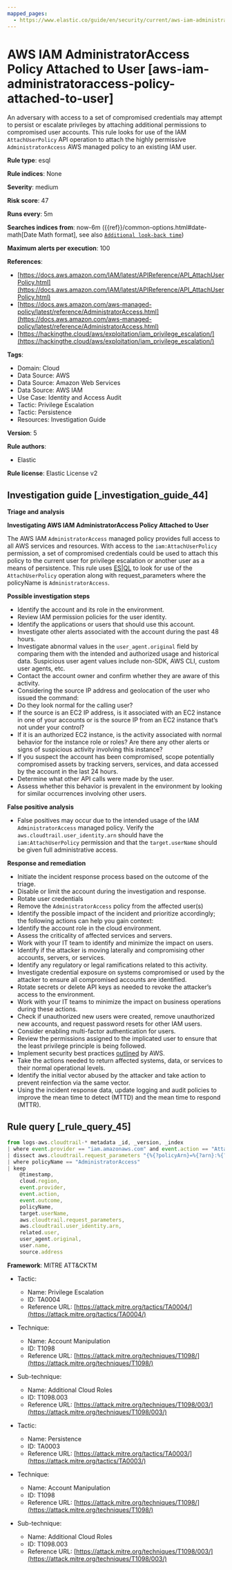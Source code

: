 ```yaml
---
mapped_pages:
  - https://www.elastic.co/guide/en/security/current/aws-iam-administratoraccess-policy-attached-to-user.html
---
```


# AWS IAM AdministratorAccess Policy Attached to User [aws-iam-administratoraccess-policy-attached-to-user]

An adversary with access to a set of compromised credentials may attempt to persist or escalate privileges by attaching additional permissions to compromised user accounts. This rule looks for use of the IAM `AttachUserPolicy` API operation to attach the highly permissive `AdministratorAccess` AWS managed policy to an existing IAM user.

**Rule type**: esql

**Rule indices**: None

**Severity**: medium

**Risk score**: 47

**Runs every**: 5m

**Searches indices from**: now-6m ({{ref}}/common-options.html#date-math[Date Math format], see also [`Additional look-back time`](docs-content://solutions/security/detect-and-alert/create-detection-rule.md#rule-schedule))

**Maximum alerts per execution**: 100

**References**:

* [https://docs.aws.amazon.com/IAM/latest/APIReference/API_AttachUserPolicy.html](https://docs.aws.amazon.com/IAM/latest/APIReference/API_AttachUserPolicy.html)
* [https://docs.aws.amazon.com/aws-managed-policy/latest/reference/AdministratorAccess.html](https://docs.aws.amazon.com/aws-managed-policy/latest/reference/AdministratorAccess.html)
* [https://hackingthe.cloud/aws/exploitation/iam_privilege_escalation/](https://hackingthe.cloud/aws/exploitation/iam_privilege_escalation/)

**Tags**:

* Domain: Cloud
* Data Source: AWS
* Data Source: Amazon Web Services
* Data Source: AWS IAM
* Use Case: Identity and Access Audit
* Tactic: Privilege Escalation
* Tactic: Persistence
* Resources: Investigation Guide

**Version**: 5

**Rule authors**:

* Elastic

**Rule license**: Elastic License v2

## Investigation guide [_investigation_guide_44]

**Triage and analysis**

**Investigating AWS IAM AdministratorAccess Policy Attached to User**

The AWS IAM `AdministratorAccess` managed policy provides full access to all AWS services and resources. With access to the `iam:AttachUserPolicy` permission, a set of compromised credentials could be used to attach this policy to the current user for privilege escalation or another user as a means of persistence. This rule uses [ES|QL](docs-content://solutions/security/detect-and-alert/create-detection-rule.md#create-esql-rule) to look for use of the `AttachUserPolicy` operation along with request_parameters where the policyName is `AdministratorAccess`.

**Possible investigation steps**

* Identify the account and its role in the environment.
* Review IAM permission policies for the user identity.
* Identify the applications or users that should use this account.
* Investigate other alerts associated with the account during the past 48 hours.
* Investigate abnormal values in the `user_agent.original` field by comparing them with the intended and authorized usage and historical data. Suspicious user agent values include non-SDK, AWS CLI, custom user agents, etc.
* Contact the account owner and confirm whether they are aware of this activity.
* Considering the source IP address and geolocation of the user who issued the command:
* Do they look normal for the calling user?
* If the source is an EC2 IP address, is it associated with an EC2 instance in one of your accounts or is the source IP from an EC2 instance that’s not under your control?
* If it is an authorized EC2 instance, is the activity associated with normal behavior for the instance role or roles? Are there any other alerts or signs of suspicious activity involving this instance?
* If you suspect the account has been compromised, scope potentially compromised assets by tracking servers, services, and data accessed by the account in the last 24 hours.
* Determine what other API calls were made by the user.
* Assess whether this behavior is prevalent in the environment by looking for similar occurrences involving other users.

**False positive analysis**

* False positives may occur due to the intended usage of the IAM `AdministratorAccess` managed policy. Verify the `aws.cloudtrail.user_identity.arn` should have the `iam:AttachUserPolicy` permission and that the `target.userName` should be given full administrative access.

**Response and remediation**

* Initiate the incident response process based on the outcome of the triage.
* Disable or limit the account during the investigation and response.
* Rotate user credentials
* Remove the `AdministratorAccess` policy from the affected user(s)
* Identify the possible impact of the incident and prioritize accordingly; the following actions can help you gain context:
* Identify the account role in the cloud environment.
* Assess the criticality of affected services and servers.
* Work with your IT team to identify and minimize the impact on users.
* Identify if the attacker is moving laterally and compromising other accounts, servers, or services.
* Identify any regulatory or legal ramifications related to this activity.
* Investigate credential exposure on systems compromised or used by the attacker to ensure all compromised accounts are identified.
* Rotate secrets or delete API keys as needed to revoke the attacker’s access to the environment.
* Work with your IT teams to minimize the impact on business operations during these actions.
* Check if unauthorized new users were created, remove unauthorized new accounts, and request password resets for other IAM users.
* Consider enabling multi-factor authentication for users.
* Review the permissions assigned to the implicated user to ensure that the least privilege principle is being followed.
* Implement security best practices [outlined](https://aws.amazon.com/premiumsupport/knowledge-center/security-best-practices/) by AWS.
* Take the actions needed to return affected systems, data, or services to their normal operational levels.
* Identify the initial vector abused by the attacker and take action to prevent reinfection via the same vector.
* Using the incident response data, update logging and audit policies to improve the mean time to detect (MTTD) and the mean time to respond (MTTR).


## Rule query [_rule_query_45]

```js
from logs-aws.cloudtrail-* metadata _id, _version, _index
| where event.provider == "iam.amazonaws.com" and event.action == "AttachUserPolicy" and event.outcome == "success"
| dissect aws.cloudtrail.request_parameters "{%{?policyArn}=%{?arn}:%{?aws}:%{?iam}::%{?aws}:%{?policy}/%{policyName},%{?userName}=%{target.userName}}"
| where policyName == "AdministratorAccess"
| keep
    @timestamp,
    cloud.region,
    event.provider,
    event.action,
    event.outcome,
    policyName,
    target.userName,
    aws.cloudtrail.request_parameters,
    aws.cloudtrail.user_identity.arn,
    related.user,
    user_agent.original,
    user.name,
    source.address
```

**Framework**: MITRE ATT&CKTM

* Tactic:

    * Name: Privilege Escalation
    * ID: TA0004
    * Reference URL: [https://attack.mitre.org/tactics/TA0004/](https://attack.mitre.org/tactics/TA0004/)

* Technique:

    * Name: Account Manipulation
    * ID: T1098
    * Reference URL: [https://attack.mitre.org/techniques/T1098/](https://attack.mitre.org/techniques/T1098/)

* Sub-technique:

    * Name: Additional Cloud Roles
    * ID: T1098.003
    * Reference URL: [https://attack.mitre.org/techniques/T1098/003/](https://attack.mitre.org/techniques/T1098/003/)

* Tactic:

    * Name: Persistence
    * ID: TA0003
    * Reference URL: [https://attack.mitre.org/tactics/TA0003/](https://attack.mitre.org/tactics/TA0003/)

* Technique:

    * Name: Account Manipulation
    * ID: T1098
    * Reference URL: [https://attack.mitre.org/techniques/T1098/](https://attack.mitre.org/techniques/T1098/)

* Sub-technique:

    * Name: Additional Cloud Roles
    * ID: T1098.003
    * Reference URL: [https://attack.mitre.org/techniques/T1098/003/](https://attack.mitre.org/techniques/T1098/003/)



